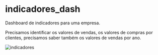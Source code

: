 # indicadores_dash
Dashboard de indicadores para uma empresa.

Precisamos identificar os valores de vendas, os valores de compras por clientes, precisamos saber também os valores de vendas por ano.

![indicadores](https://user-images.githubusercontent.com/89535654/216817840-4caf5b7b-6dd6-4e51-a76a-ca499a153cc5.png)

